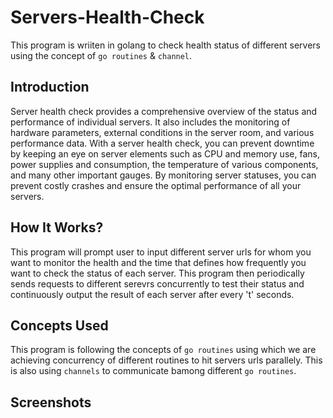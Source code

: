 # Servers-Health-Check 
This program is wriiten in golang to check health status of different servers using the concept of ```go routines``` & ```channel```.

## Introduction
Server health check provides a comprehensive overview of the status and performance of individual servers. It also 
includes the monitoring of hardware parameters, external conditions in the server room, and various performance data. 
With a server health check, you can prevent downtime by keeping an eye on server elements such as CPU and memory use, fans, 
power supplies and consumption, the temperature of various components, and many other important gauges.
By monitoring server statuses, you can prevent costly crashes and ensure the optimal performance of all your servers.

## How It Works?
This program will prompt user to input different server urls for whom you want to monitor the health and the time that defines 
how frequently you want to check the status of each server. 
This program then periodically sends requests to different serevrs concurrently to test their status and continuously output 
the result of each server after every 't' seconds.

## Concepts Used
This program is following the concepts of ```go routines``` using which we are achieving concurrency of different routines to hit 
servers urls parallely. This is also using ```channels``` to communicate bamong different ```go routines```.
 
## Screenshots
